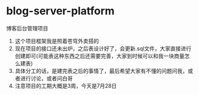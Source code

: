 # blog-server-platform
博客后台管理项目
1. 这个项目框架我是照着苍穹外卖搭的
2. 现在项目的接口还未出炉，之后表设计好了，会更新.sql文件，大家直接进行创建即可(可能表这种东西之后还需要完善，大家到时候可以和我一块商量怎么建表)
3. 具体分工的话，是建完表之后的事情了，最后希望大家有不懂的问题问我，或者进行讨论，或者问白哥
4. 注意项目的工期大概是3周，今天是7月28日
